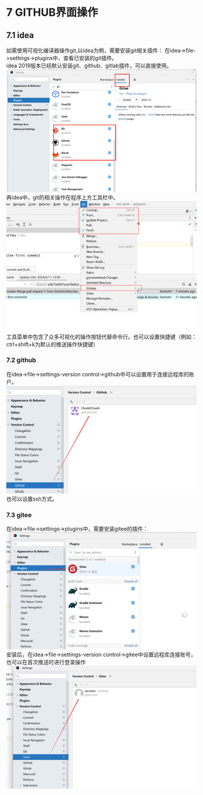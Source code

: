 # 7 GITHUB界面操作
## 7.1 idea
如需使用可视化编译器操作git,以idea为例，需要安装git相关插件：
在idea->file->settings->plugins中，查看已安装的git插件。  
idea 2019版本已经默认安装git、github、gitlab插件，可以直接使用。  
![](img/GITUI-1.png)
再idea中，git的相关操作在程序上方工具栏中。  
![](img/GITUI-2.png)
工具菜单中包含了众多可视化的操作按钮代替命令行。也可以设置快捷键（例如：ctrl+shift+k为默认的推送操作快捷键）

### 7.2 github
在idea->file->settings-version control->github中可以设置用于连接远程库的账户。  
![](img/GITUI-3.png)
也可以设置ssh方式。


### 7.3 gitee
在idea->file->settings->plugins中，需要安装gitee的插件：
![](img/GITUI-4.png)
安装后，在idea->file->settings-version control->gitee中设置远程库连接账号，也可以在首次推送时进行登录操作
![](img/GITUI-5.png)